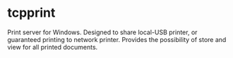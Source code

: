 # tcpprint
Print server for Windows. Designed to share local-USB printer, or guaranteed printing to network printer. Provides the possibility of store and view for all printed documents.
